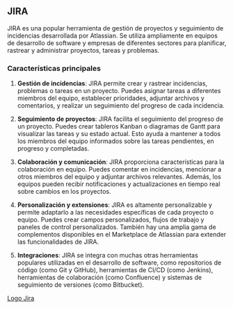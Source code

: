 ## JIRA

JIRA es una popular herramienta de gestión de proyectos y seguimiento de incidencias desarrollada por Atlassian. Se utiliza ampliamente en equipos de desarrollo de software y empresas de diferentes sectores para planificar, rastrear y administrar proyectos, tareas y problemas.

### Características principales

1. **Gestión de incidencias**: JIRA permite crear y rastrear incidencias, problemas o tareas en un proyecto. Puedes asignar tareas a diferentes miembros del equipo, establecer prioridades, adjuntar archivos y comentarios, y realizar un seguimiento del progreso de cada incidencia.

2. **Seguimiento de proyectos**: JIRA facilita el seguimiento del progreso de un proyecto. Puedes crear tableros Kanban o diagramas de Gantt para visualizar las tareas y su estado actual. Esto ayuda a mantener a todos los miembros del equipo informados sobre las tareas pendientes, en progreso y completadas.

3. **Colaboración y comunicación**: JIRA proporciona características para la colaboración en equipo. Puedes comentar en incidencias, mencionar a otros miembros del equipo y adjuntar archivos relevantes. Además, los equipos pueden recibir notificaciones y actualizaciones en tiempo real sobre cambios en los proyectos.

4. **Personalización y extensiones**: JIRA es altamente personalizable y permite adaptarlo a las necesidades específicas de cada proyecto o equipo. Puedes crear campos personalizados, flujos de trabajo y paneles de control personalizados. También hay una amplia gama de complementos disponibles en el Marketplace de Atlassian para extender las funcionalidades de JIRA.

5. **Integraciones**: JIRA se integra con muchas otras herramientas populares utilizadas en el desarrollo de software, como repositorios de código (como Git y GitHub), herramientas de CI/CD (como Jenkins), herramientas de colaboración (como Confluence) y sistemas de seguimiento de versiones (como Bitbucket).

[Logo Jira](image.png)


